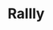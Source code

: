 ---
draft: false
title: Rallly
content:
  id: rallly
  name: Rallly
  logo: /images/applications/calendar/rallly/logo.png
  website: https://rallly.co/
  iframe_website: /website-iframe/applications/calendar/rallly
  dashboardImage: /images/applications/calendar/rallly/screenshot-1.webp
  short_description: Rallly is the Doodle alternative scheduling and collaboration tool designed to make organizing events and meetings easier.
  description: Rallly is the Doodle alternative scheduling and collaboration tool designed to make organizing events and meetings easier.
  features:
    - title: Create Meeting polls
      description: "Create meeting polls to find the best date and time to organize an event based on your participants' availability. Save time and avoid back-and-forth emails."
    - title: Scheduling poll
      description: Rallly lets you create beautiful and easy-to-use scheduling polls so you can find the best time for your next event.
    - title: Find a Time to Meet
      description: Create a meeting poll and let your participants vote on the best time to meet.
    - title: Availability Polls
      description: Tired of struggling to find a meeting time that works for everyone? Streamline your scheduling with an availability poll - a powerful tool designed to simplify and optimize your event and meeting planning.
  screenshots:
    - /images/applications/calendar/rallly/screenshot-1.webp
    - /images/applications/calendar/rallly/screenshot-2.png
---